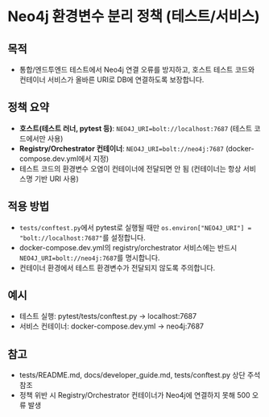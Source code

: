 # Neo4j 환경변수 분리 정책 (테스트/서비스)

## 목적
- 통합/엔드투엔드 테스트에서 Neo4j 연결 오류를 방지하고, 호스트 테스트 코드와 컨테이너 서비스가 올바른 URI로 DB에 연결하도록 보장합니다.

## 정책 요약
- **호스트(테스트 러너, pytest 등)**: `NEO4J_URI=bolt://localhost:7687` (테스트 코드에서만 사용)
- **Registry/Orchestrator 컨테이너**: `NEO4J_URI=bolt://neo4j:7687` (docker-compose.dev.yml에서 지정)
- 테스트 코드의 환경변수 오염이 컨테이너에 전달되면 안 됨 (컨테이너는 항상 서비스명 기반 URI 사용)

## 적용 방법
- `tests/conftest.py`에서 pytest로 실행될 때만 `os.environ["NEO4J_URI"] = "bolt://localhost:7687"`를 설정합니다.
- docker-compose.dev.yml의 registry/orchestrator 서비스에는 반드시 `NEO4J_URI=bolt://neo4j:7687`를 명시합니다.
- 컨테이너 환경에서 테스트 환경변수가 전달되지 않도록 주의합니다.

## 예시
- 테스트 실행: pytest/tests/conftest.py → localhost:7687
- 서비스 컨테이너: docker-compose.dev.yml → neo4j:7687

## 참고
- tests/README.md, docs/developer_guide.md, tests/conftest.py 상단 주석 참조
- 정책 위반 시 Registry/Orchestrator 컨테이너가 Neo4j에 연결하지 못해 500 오류 발생
